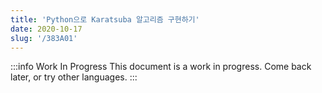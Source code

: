 ```yaml
---
title: 'Python으로 Karatsuba 알고리즘 구현하기'
date: 2020-10-17
slug: '/383A01'
---
```


:::info Work In Progress
This document is a work in progress. Come back later, or try other languages.
:::
